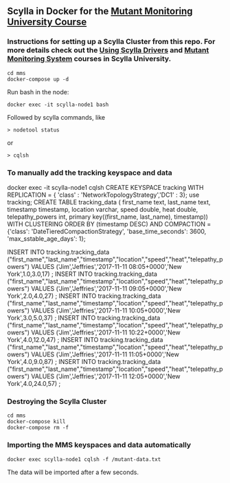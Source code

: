 ## Scylla in Docker for the [Mutant Monitoring University Course](https://university.scylladb.com/courses/the-mutant-monitoring-system-training-course/)

### Instructions for setting up a Scylla Cluster from this repo. For more details check out the [Using Scylla Drivers](https://university.scylladb.com/courses/using-scylla-drivers/) and [Mutant Monitoring System](https://university.scylladb.com/courses/the-mutant-monitoring-system-training-course/) courses in Scylla University.

```
cd mms
docker-compose up -d
```

Run bash in the node:
```
docker exec -it scylla-node1 bash
```

Followed by scylla commands, like
```
> nodetool status
```
or
```
> cqlsh
```

### To manually add the tracking keyspace and data
docker exec -it scylla-node1 cqlsh
CREATE KEYSPACE tracking WITH REPLICATION = { 'class' : 'NetworkTopologyStrategy','DC1' : 3};
use tracking;
CREATE TABLE tracking_data ( first_name text, last_name text, timestamp timestamp, location varchar, speed double, heat double, telepathy_powers int, primary key((first_name, last_name), timestamp)) WITH CLUSTERING ORDER BY (timestamp DESC) AND COMPACTION = {'class': 'DateTieredCompactionStrategy', 'base_time_seconds': 3600, 'max_sstable_age_days': 1};

INSERT INTO tracking.tracking_data ("first_name","last_name","timestamp","location","speed","heat","telepathy_powers") VALUES ('Jim','Jeffries','2017-11-11 08:05+0000','New York',1.0,3.0,17) ; INSERT INTO tracking.tracking_data ("first_name","last_name","timestamp","location","speed","heat","telepathy_powers") VALUES ('Jim','Jeffries','2017-11-11 09:05+0000','New York',2.0,4.0,27) ; INSERT INTO tracking.tracking_data ("first_name","last_name","timestamp","location","speed","heat","telepathy_powers") VALUES ('Jim','Jeffries','2017-11-11 10:05+0000','New York',3.0,5.0,37) ; INSERT INTO tracking.tracking_data ("first_name","last_name","timestamp","location","speed","heat","telepathy_powers") VALUES ('Jim','Jeffries','2017-11-11 10:22+0000','New York',4.0,12.0,47) ; INSERT INTO tracking.tracking_data ("first_name","last_name","timestamp","location","speed","heat","telepathy_powers") VALUES ('Jim','Jeffries','2017-11-11 11:05+0000','New York',4.0,9.0,87) ; INSERT INTO tracking.tracking_data ("first_name","last_name","timestamp","location","speed","heat","telepathy_powers") VALUES ('Jim','Jeffries','2017-11-11 12:05+0000','New York',4.0,24.0,57) ;



### Destroying the Scylla Cluster 
```
cd mms
docker-compose kill
docker-compose rm -f
```
### Importing the MMS keyspaces and data automatically 

```
docker exec scylla-node1 cqlsh -f /mutant-data.txt
```

The data will be imported after a few seconds.

